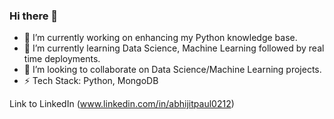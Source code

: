### Hi there 👋

- 🔭 I’m currently working on enhancing my Python knowledge base.
- 🌱 I’m currently learning Data Science, Machine Learning followed by real time deployments.
- 👯 I’m looking to collaborate on Data Science/Machine Learning projects.
- ⚡ Tech Stack: Python, MongoDB 

Link to LinkedIn (www.linkedin.com/in/abhijitpaul0212)

<!--
**abhijitpaul0212/abhijitpaul0212** is a ✨ _special_ ✨ repository because its `README.md` (this file) appears on your GitHub profile.

Here are some ideas to get you started:

- 🔭 I’m currently working on ...
- 🌱 I’m currently learning ...
- 👯 I’m looking to collaborate on ...
- 🤔 I’m looking for help with ...
- 💬 Ask me about ...
- 📫 How to reach me: ...
- 😄 Pronouns: ...
- ⚡ Fun fact: ...
-->
